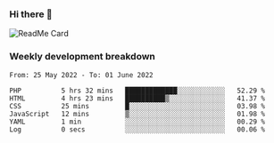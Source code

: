 ### Hi there 👋

<!--
**itzcy/itzcy** is a ✨ _special_ ✨ repository because its `README.md` (this file) appears on your GitHub profile.

Here are some ideas to get you started:

- 🔭 I’m currently working on ...
- 🌱 I’m currently learning ...
- 👯 I’m looking to collaborate on ...
- 🤔 I’m looking for help with ...
- 💬 Ask me about ...
- 📫 How to reach me: ...
- 😄 Pronouns: ...
- ⚡ Fun fact: ...
-->
![ReadMe Card](https://github-readme-stats.vercel.app/api?username=itzcy&show_icons=true&title_color=2d3198&icon_color=797cb8&text_color=24292e&bg_color=f6f8fa)

### Weekly development breakdown
<!--START_SECTION:waka-->

```text
From: 25 May 2022 - To: 01 June 2022

PHP          5 hrs 32 mins   █████████████░░░░░░░░░░░░   52.29 %
HTML         4 hrs 23 mins   ██████████▒░░░░░░░░░░░░░░   41.37 %
CSS          25 mins         █░░░░░░░░░░░░░░░░░░░░░░░░   03.98 %
JavaScript   12 mins         ▒░░░░░░░░░░░░░░░░░░░░░░░░   01.98 %
YAML         1 min           ░░░░░░░░░░░░░░░░░░░░░░░░░   00.29 %
Log          0 secs          ░░░░░░░░░░░░░░░░░░░░░░░░░   00.06 %
```

<!--END_SECTION:waka-->
